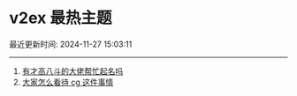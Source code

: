 # v2ex 最热主题

最近更新时间: 2024-11-27 15:03:11

--- 
1. [有才高八斗的大佬帮忙起名吗](https://www.v2ex.com/t/1092949) 
2. [大家怎么看待 cg 这件事情](https://www.v2ex.com/t/1092953) 
